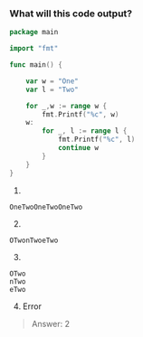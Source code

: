 ### What will this code output?

```go
package main

import "fmt"

func main() {

	var w = "One"
	var l = "Two"

	for _,w := range w {
		fmt.Printf("%c", w)
	w:
		for _, l := range l {
			fmt.Printf("%c", l)
			continue w
		}
	}
}
```

1. 
```
OneTwoOneTwoOneTwo
```
2. 
```
OTwonTwoeTwo
```
3.
```
OTwo
nTwo
eTwo
```
4. Error


>Answer: 2